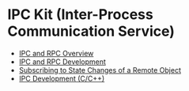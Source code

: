 # IPC Kit (Inter-Process Communication Service)

- [IPC and RPC Overview](ipc-rpc-overview.md)
- [IPC and RPC Development](ipc-rpc-development-guideline.md)
- [Subscribing to State Changes of a Remote Object](subscribe-remote-state.md)
- [IPC Development (C/C++)](ipc-capi-development-guideline.md)

